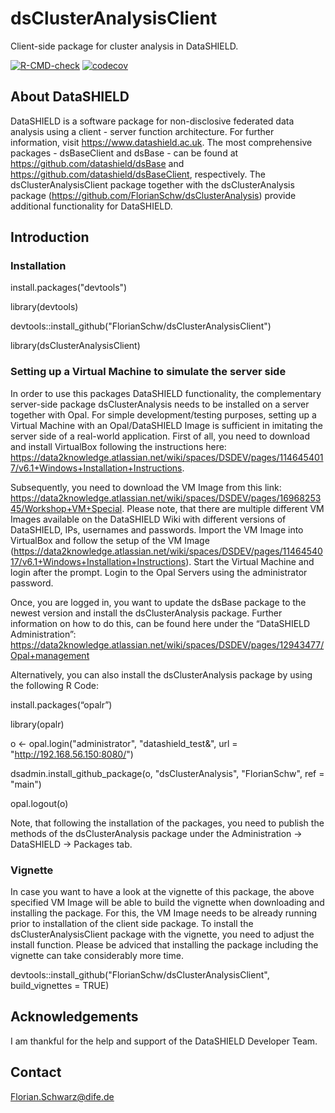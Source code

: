 # dsClusterAnalysisClient
Client-side package for cluster analysis in DataSHIELD.


<!-- badges: start -->
[![R-CMD-check](https://github.com/FlorianSchw/dsClusterAnalysisClient/actions/workflows/github-actions.yml/badge.svg)](https://github.com/FlorianSchw/dsClusterAnalysisClient/actions/workflows/github-actions.yml)
[![codecov](https://codecov.io/gh/FlorianSchw/dsClusterAnalysisClient/graph/badge.svg?token=RJSPK87RWT)](https://codecov.io/gh/FlorianSchw/dsClusterAnalysisClient)
<!-- badges: end -->


## About DataSHIELD

DataSHIELD is a software package for non-disclosive federated data analysis using a client - server function architecture. For further information, visit https://www.datashield.ac.uk. The most comprehensive packages - dsBaseClient and dsBase - can be found at https://github.com/datashield/dsBase and https://github.com/datashield/dsBaseClient, respectively.
The dsClusterAnalysisClient package together with the dsClusterAnalysis package (https://github.com/FlorianSchw/dsClusterAnalysis) provide additional functionality for DataSHIELD.


## Introduction


### Installation

install.packages("devtools")

library(devtools)

devtools::install_github("FlorianSchw/dsClusterAnalysisClient")

library(dsClusterAnalysisClient)


### Setting up a Virtual Machine to simulate the server side

In order to use this packages DataSHIELD functionality, the complementary server-side package dsClusterAnalysis needs to be installed on a server together with Opal. For simple development/testing purposes, setting up a Virtual Machine with an Opal/DataSHIELD Image is sufficient in imitating the server side of a real-world application. First of all, you need to download and install VirtualBox following the instructions here: https://data2knowledge.atlassian.net/wiki/spaces/DSDEV/pages/1146454017/v6.1+Windows+Installation+Instructions. 

Subsequently, you need to download the VM Image from this link: https://data2knowledge.atlassian.net/wiki/spaces/DSDEV/pages/1696825345/Workshop+VM+Special. Please note, that there are multiple different VM Images available on the DataSHIELD Wiki with different versions of DataSHIELD, IPs, usernames and passwords. 
Import the VM Image into VirtualBox and follow the setup of the VM Image (https://data2knowledge.atlassian.net/wiki/spaces/DSDEV/pages/1146454017/v6.1+Windows+Installation+Instructions). Start the Virtual Machine and login after the prompt. Login to the Opal Servers using the administrator password. 

Once, you are logged in, you want to update the dsBase package to the newest version and install the dsClusterAnalysis package. Further information on how to do this, can be found here under the “DataSHIELD Administration”: https://data2knowledge.atlassian.net/wiki/spaces/DSDEV/pages/12943477/Opal+management



Alternatively, you can also install the dsClusterAnalysis package by using the following R Code:

install.packages(“opalr”)

library(opalr)

o <- opal.login("administrator", "datashield_test&", url = "http://192.168.56.150:8080/")

dsadmin.install_github_package(o, "dsClusterAnalysis", "FlorianSchw", ref = "main")

opal.logout(o)


Note, that following the installation of the packages, you need to publish the methods of the dsClusterAnalysis package under the Administration -> DataSHIELD -> Packages tab.

### Vignette

In case you want to have a look at the vignette of this package, the above specified VM Image will be able to build the vignette when downloading and installing the package. For this, the VM Image needs to be already running prior to installation of the client side package. To install the dsClusterAnalysisClient package with the vignette, you need to adjust the install function. Please be adviced that installing the package including the vignette can take considerably more time.

devtools::install_github("FlorianSchw/dsClusterAnalysisClient", build_vignettes = TRUE)

## Acknowledgements

I am thankful for the help and support of the DataSHIELD Developer Team.


## Contact

Florian.Schwarz@dife.de


